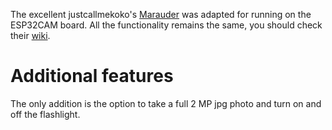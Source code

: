 The excellent justcallmekoko's [Marauder](https://github.com/justcallmekoko/ESP32Marauder) was adapted for running on the ESP32CAM board. All the functionality remains the same, you should check their [wiki](https://github.com/justcallmekoko/ESP32Marauder/wiki).

# Additional features

The only addition is the option to take a full 2 MP jpg photo and turn on and off the flashlight.
